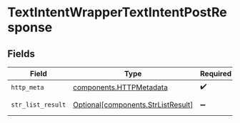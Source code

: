 # TextIntentWrapperTextIntentPostResponse


## Fields

| Field                                                                          | Type                                                                           | Required                                                                       | Description                                                                    |
| ------------------------------------------------------------------------------ | ------------------------------------------------------------------------------ | ------------------------------------------------------------------------------ | ------------------------------------------------------------------------------ |
| `http_meta`                                                                    | [components.HTTPMetadata](../../models/components/httpmetadata.md)             | :heavy_check_mark:                                                             | N/A                                                                            |
| `str_list_result`                                                              | [Optional[components.StrListResult]](../../models/components/strlistresult.md) | :heavy_minus_sign:                                                             | Successful Response                                                            |